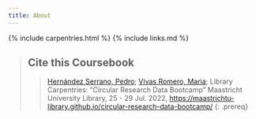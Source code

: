 ```yaml
---
title: About
---
```

{% include carpentries.html %}
{% include links.md %}

> ## Cite this Coursebook
> > [Hernández Serrano, Pedro](https://www.maastrichtuniversity.nl/nl/p.hernandezserrano); [Vivas Romero, Maria](https://www.maastrichtuniversity.nl/m.vivasromero); Library Carpentries: “Circular Research Data Bootcamp” Maastricht University Library, 25 - 29 Jul. 2022, https://maastrichtu-library.github.io/circular-research-data-bootcamp/
{: .prereq}